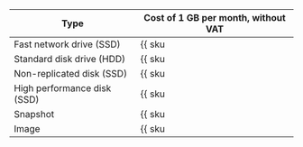 | Type | Cost of 1 GB per month, without VAT |
--- | ---
| Fast network drive (SSD) | {{ sku|USD|nbs.network-nvme.allocated|month|string }} |
| Standard disk drive (HDD) | {{ sku|USD|nbs.network-hdd.allocated|month|string }} |
| Non-replicated disk (SSD) | {{ sku|USD|nbs.network-ssd-nonreplicated.allocated|month|string }} |
| High performance disk (SSD) | {{ sku|USD|nbs.network-ssd-io-m3.allocated|month|string }} |
| Snapshot | {{ sku|USD|compute.snapshot|month|string }} |
| Image | {{ sku|USD|compute.image|month|string }} |